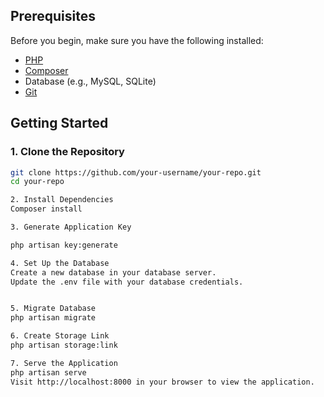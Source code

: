 ## Prerequisites

Before you begin, make sure you have the following installed:

- [PHP](https://www.php.net/)
- [Composer](https://getcomposer.org/)
- Database (e.g., MySQL, SQLite)
- [Git](https://git-scm.com/)

## Getting Started

### 1. Clone the Repository

```bash
git clone https://github.com/your-username/your-repo.git
cd your-repo

2. Install Dependencies
Composer install

3. Generate Application Key

php artisan key:generate

4. Set Up the Database
Create a new database in your database server.
Update the .env file with your database credentials.


5. Migrate Database
php artisan migrate

6. Create Storage Link
php artisan storage:link

7. Serve the Application
php artisan serve
Visit http://localhost:8000 in your browser to view the application.
